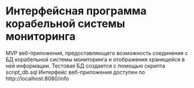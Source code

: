 # Интерфейсная программа корабельной системы мониторинга

MVP веб-приложения, предоставляющего возможность соединения с БД корабельной системы мониторинга и отображения хранящейся в ней информации. 
Тестовая БД создается с помощью скрипта script_db.sql
Интерфейс веб-приложения доступен по http://localhost:8080/info

